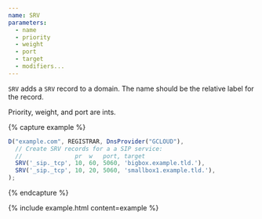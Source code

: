 ```yaml
---
name: SRV
parameters:
  - name
  - priority
  - weight
  - port
  - target
  - modifiers...
---
```


`SRV` adds a `SRV` record to a domain. The name should be the relative label for the record.

Priority, weight, and port are ints.

{% capture example %}
```js
D("example.com", REGISTRAR, DnsProvider("GCLOUD"),
  // Create SRV records for a a SIP service:
  //               pr  w   port, target
  SRV('_sip._tcp', 10, 60, 5060, 'bigbox.example.tld.'),
  SRV('_sip._tcp', 10, 20, 5060, 'smallbox1.example.tld.'),
);
```
{% endcapture %}

{% include example.html content=example %}

